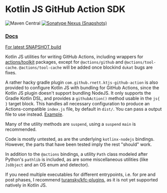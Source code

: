 # Kotlin JS GitHub Action SDK

![Maven Central](https://img.shields.io/maven-central/v/com.github.rnett.ktjs-github-action/kotlin-js-action)
[![Sonatype Nexus (Snapshots)](https://img.shields.io/nexus/s/com.github.rnett.ktjs-github-action/kotlin-js-action?server=https%3A%2F%2Foss.sonatype.org)](https://oss.sonatype.org/content/repositories/snapshots/com/github/rnett/ktjs-github-action/)

### [Docs](https://rnett.github.io/kotlin-js-action/release/-kotlin%20-j-s%20-git-hub%20-action%20-s-d-k)

[For latest SNAPSHOT build](https://rnett.github.io/kotlin-js-action/snapshot/-kotlin%20-j-s%20-git-hub%20-action%20-s-d-k/)

Kotlin JS utilities for writing GitHub Actions, including wrappers
for [actions/toolkit](https://github.com/actions/toolkit) packages, except for `@actions/github`
and `@actions/tool-cache`.  `@actions/tool-cache` will be added once blockind `dukat` bugs are fixes.

A rather hacky gradle plugin `com.github.rnett.ktjs-github-action` is also provided to configure Kotlin JS with bundling
for GitHub Actions, since the Kotlin JS plugin doesn't support bundling NodeJS. It only supports the Gradle Kotlin DSL,
and provides a `githubAction()` method usable in the `js{ }` target block. This handles all necessary configuration to
produce an Actions-compatible `index.js` file, by default in `dist/`. You can pass a output file to use
instead.  [Example](https://github.com/rnett/import-gpg-key/blob/main/build.gradle.kts).

Many of the utility methods are `suspend`, using a `suspend` `main` is recommended.

Code is mostly untested, as are the underlying `kotlinx-nodejs` bindings. However, the parts that have been tested imply
the rest "should" work.

In addition to the `@actions` bindings, a utility `Path` class modeled after Python's `pathlib` is included, as are some
miscellaneous utilities (like `JsObject` and an OS enum and detector).

If you need multiple executables for different entrypoints, i.e. for pre and post phases, I
recommend [turansky/kfc-plugins](https://github.com/turansky/kfc-plugins#multiple-outputs), as it is not yet supported
natively in Kotlin JS.
